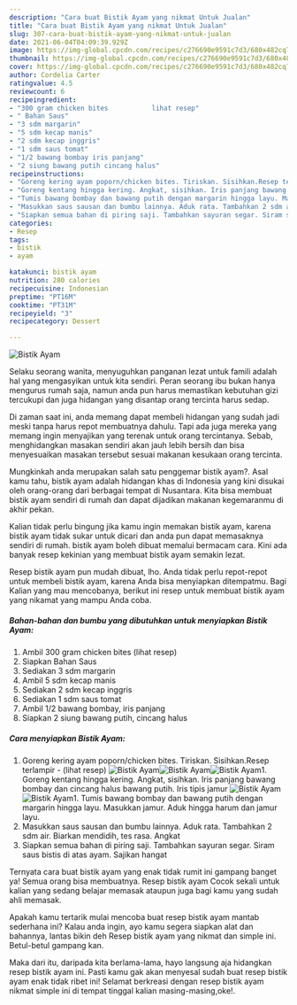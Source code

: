 ```yaml
---
description: "Cara buat Bistik Ayam yang nikmat Untuk Jualan"
title: "Cara buat Bistik Ayam yang nikmat Untuk Jualan"
slug: 307-cara-buat-bistik-ayam-yang-nikmat-untuk-jualan
date: 2021-06-04T04:09:39.929Z
image: https://img-global.cpcdn.com/recipes/c276690e9591c7d3/680x482cq70/bistik-ayam-foto-resep-utama.jpg
thumbnail: https://img-global.cpcdn.com/recipes/c276690e9591c7d3/680x482cq70/bistik-ayam-foto-resep-utama.jpg
cover: https://img-global.cpcdn.com/recipes/c276690e9591c7d3/680x482cq70/bistik-ayam-foto-resep-utama.jpg
author: Cordelia Carter
ratingvalue: 4.5
reviewcount: 6
recipeingredient:
- "300 gram chicken bites           lihat resep"
- " Bahan Saus"
- "3 sdm margarin"
- "5 sdm kecap manis"
- "2 sdm kecap inggris"
- "1 sdm saus tomat"
- "1/2 bawang bombay iris panjang"
- "2 siung bawang putih cincang halus"
recipeinstructions:
- "Goreng kering ayam poporn/chicken bites. Tiriskan. Sisihkan.Resep terlampir           (lihat resep)"
- "Goreng kentang hingga kering. Angkat, sisihkan. Iris panjang bawang bombay dan cincang halus bawang putih. Iris tipis jamur"
- "Tumis bawang bombay dan bawang putih dengan margarin hingga layu. Masukkan jamur. Aduk hingga harum dan jamur layu."
- "Masukkan saus sausan dan bumbu lainnya. Aduk rata. Tambahkan 2 sdm air. Biarkan mendidih, tes rasa. Angkat"
- "Siapkan semua bahan di piring saji. Tambahkan sayuran segar. Siram saus bistis di atas ayam. Sajikan hangat"
categories:
- Resep
tags:
- bistik
- ayam

katakunci: bistik ayam 
nutrition: 280 calories
recipecuisine: Indonesian
preptime: "PT16M"
cooktime: "PT31M"
recipeyield: "3"
recipecategory: Dessert

---
```



![Bistik Ayam](https://img-global.cpcdn.com/recipes/c276690e9591c7d3/680x482cq70/bistik-ayam-foto-resep-utama.jpg)

Selaku seorang wanita, menyuguhkan panganan lezat untuk famili adalah hal yang mengasyikan untuk kita sendiri. Peran seorang ibu bukan hanya mengurus rumah saja, namun anda pun harus memastikan kebutuhan gizi tercukupi dan juga hidangan yang disantap orang tercinta harus sedap.

Di zaman  saat ini, anda memang dapat membeli hidangan yang sudah jadi meski tanpa harus repot membuatnya dahulu. Tapi ada juga mereka yang memang ingin menyajikan yang terenak untuk orang tercintanya. Sebab, menghidangkan masakan sendiri akan jauh lebih bersih dan bisa menyesuaikan masakan tersebut sesuai makanan kesukaan orang tercinta. 



Mungkinkah anda merupakan salah satu penggemar bistik ayam?. Asal kamu tahu, bistik ayam adalah hidangan khas di Indonesia yang kini disukai oleh orang-orang dari berbagai tempat di Nusantara. Kita bisa membuat bistik ayam sendiri di rumah dan dapat dijadikan makanan kegemaranmu di akhir pekan.

Kalian tidak perlu bingung jika kamu ingin memakan bistik ayam, karena bistik ayam tidak sukar untuk dicari dan anda pun dapat memasaknya sendiri di rumah. bistik ayam boleh dibuat memalui bermacam cara. Kini ada banyak resep kekinian yang membuat bistik ayam semakin lezat.

Resep bistik ayam pun mudah dibuat, lho. Anda tidak perlu repot-repot untuk membeli bistik ayam, karena Anda bisa menyiapkan ditempatmu. Bagi Kalian yang mau mencobanya, berikut ini resep untuk membuat bistik ayam yang nikamat yang mampu Anda coba.

<!--inarticleads1-->

##### Bahan-bahan dan bumbu yang dibutuhkan untuk menyiapkan Bistik Ayam:

1. Ambil 300 gram chicken bites           (lihat resep)
1. Siapkan  Bahan Saus
1. Sediakan 3 sdm margarin
1. Ambil 5 sdm kecap manis
1. Sediakan 2 sdm kecap inggris
1. Sediakan 1 sdm saus tomat
1. Ambil 1/2 bawang bombay, iris panjang
1. Siapkan 2 siung bawang putih, cincang halus




<!--inarticleads2-->

##### Cara menyiapkan Bistik Ayam:

1. Goreng kering ayam poporn/chicken bites. Tiriskan. Sisihkan.Resep terlampir -           (lihat resep)
<img src="https://img-global.cpcdn.com/steps/7bc83e0f9720dd35/160x128cq70/bistik-ayam-langkah-memasak-1-foto.jpg" alt="Bistik Ayam"><img src="https://img-global.cpcdn.com/steps/92ac8d57f424bae8/160x128cq70/bistik-ayam-langkah-memasak-1-foto.jpg" alt="Bistik Ayam"><img src="https://img-global.cpcdn.com/steps/1fbc71ec9ec681a3/160x128cq70/bistik-ayam-langkah-memasak-1-foto.jpg" alt="Bistik Ayam">1. Goreng kentang hingga kering. Angkat, sisihkan. Iris panjang bawang bombay dan cincang halus bawang putih. Iris tipis jamur
<img src="https://img-global.cpcdn.com/steps/99ec8144e4915edd/160x128cq70/bistik-ayam-langkah-memasak-2-foto.jpg" alt="Bistik Ayam"><img src="https://img-global.cpcdn.com/steps/53d2caaa3ca5e0b1/160x128cq70/bistik-ayam-langkah-memasak-2-foto.jpg" alt="Bistik Ayam">1. Tumis bawang bombay dan bawang putih dengan margarin hingga layu. Masukkan jamur. Aduk hingga harum dan jamur layu.
1. Masukkan saus sausan dan bumbu lainnya. Aduk rata. Tambahkan 2 sdm air. Biarkan mendidih, tes rasa. Angkat
1. Siapkan semua bahan di piring saji. Tambahkan sayuran segar. Siram saus bistis di atas ayam. Sajikan hangat




Ternyata cara buat bistik ayam yang enak tidak rumit ini gampang banget ya! Semua orang bisa membuatnya. Resep bistik ayam Cocok sekali untuk kalian yang sedang belajar memasak ataupun juga bagi kamu yang sudah ahli memasak.

Apakah kamu tertarik mulai mencoba buat resep bistik ayam mantab sederhana ini? Kalau anda ingin, ayo kamu segera siapkan alat dan bahannya, lantas bikin deh Resep bistik ayam yang nikmat dan simple ini. Betul-betul gampang kan. 

Maka dari itu, daripada kita berlama-lama, hayo langsung aja hidangkan resep bistik ayam ini. Pasti kamu gak akan menyesal sudah buat resep bistik ayam enak tidak ribet ini! Selamat berkreasi dengan resep bistik ayam nikmat simple ini di tempat tinggal kalian masing-masing,oke!.


